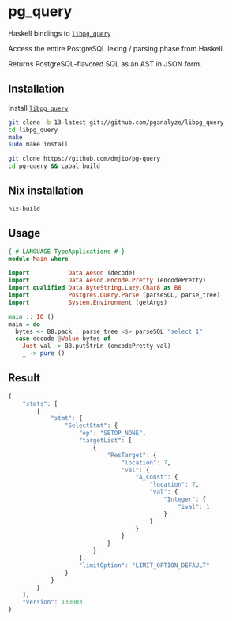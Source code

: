 pg_query
===============================

Haskell bindings to [`libpg_query`](https://github.com/pganalyze/libpg_query)

Access the entire PostgreSQL lexing / parsing phase from Haskell.

Returns PostgreSQL-flavored SQL as an AST in JSON form.

## Installation

Install [`libpg_query`](https://github.com/pganalyze/libpg_query)

```sh
git clone -b 13-latest git://github.com/pganalyze/libpg_query
cd libpg_query
make
sudo make install
```

```sh
git clone https://github.com/dmjio/pg-query
cd pg-query && cabal build
```


## Nix installation

```
nix-build
```

## Usage

```haskell
{-# LANGUAGE TypeApplications #-}
module Main where

import           Data.Aeson (decode)
import           Data.Aeson.Encode.Pretty (encodePretty)
import qualified Data.ByteString.Lazy.Char8 as B8
import           Postgres.Query.Parse (parseSQL, parse_tree)
import           System.Environment (getArgs)

main :: IO ()
main = do
  bytes <- B8.pack . parse_tree <$> parseSQL "select 1"
  case decode @Value bytes of
    Just val -> B8.putStrLn (encodePretty val)
    _ -> pure ()
```

## Result

```haskell
{
    "stmts": [
        {
            "stmt": {
                "SelectStmt": {
                    "op": "SETOP_NONE",
                    "targetList": [
                        {
                            "ResTarget": {
                                "location": 7,
                                "val": {
                                    "A_Const": {
                                        "location": 7,
                                        "val": {
                                            "Integer": {
                                                "ival": 1
                                            }
                                        }
                                    }
                                }
                            }
                        }
                    ],
                    "limitOption": "LIMIT_OPTION_DEFAULT"
                }
            }
        }
    ],
    "version": 130003
}
```
